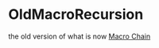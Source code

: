 # OldMacroRecursion
the old version of what is now [Macro Chain](https://github.com/Caraxi/MacroChain)
